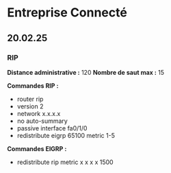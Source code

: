 # Entreprise Connecté

## 20.02.25

### RIP

**Distance administrative :** 120
**Nombre de saut max :** 15

**Commandes RIP :**
- router rip
- version 2
- network x.x.x.x
- no auto-summary
- passive interface fa0/1/0
- redistribute eigrp 65100 metric 1-5

**Commandes EIGRP :**
- redistribute rip metric x x x x 1500